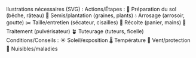 

llustrations nécessaires (SVG) :
Actions/Étapes :
🌱 Préparation du sol (bêche, râteau)
🌿 Semis/plantation (graines, plants)
💧 Arrosage (arrosoir, goutte)
✂️ Taille/entretien (sécateur, cisailles)
🌾 Récolte (panier, mains)
🍃 Traitement (pulvérisateur)
🪴 Tuteurage (tuteurs, ficelle)
Conditions/Conseils :
☀️ Soleil/exposition
🌡️ Température
💨 Vent/protection
🐛 Nuisibles/maladies